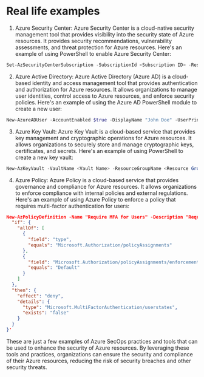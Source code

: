 # Real life examples

1. Azure Security Center: Azure Security Center is a cloud-native security management tool that provides visibility into the security state of Azure resources. It provides security recommendations, vulnerability assessments, and threat protection for Azure resources. Here's an example of using PowerShell to enable Azure Security Center:

```powershell
Set-AzSecurityCenterSubscription -SubscriptionId <Subscription ID> -ResourceGroup <Resource Group Name> -Enabled $true
```

2. Azure Active Directory: Azure Active Directory (Azure AD) is a cloud-based identity and access management tool that provides authentication and authorization for Azure resources. It allows organizations to manage user identities, control access to Azure resources, and enforce security policies. Here's an example of using the Azure AD PowerShell module to create a new user:

```powershell
New-AzureADUser -AccountEnabled $true -DisplayName "John Doe" -UserPrincipalName "john.doe@contoso.com" -Password "P@ssw0rd"
```

3. Azure Key Vault: Azure Key Vault is a cloud-based service that provides key management and cryptographic operations for Azure resources. It allows organizations to securely store and manage cryptographic keys, certificates, and secrets. Here's an example of using PowerShell to create a new key vault:

```powershell
New-AzKeyVault -VaultName <Vault Name> -ResourceGroupName <Resource Group Name> -Location <Location>
```

4. Azure Policy: Azure Policy is a cloud-based service that provides governance and compliance for Azure resources. It allows organizations to enforce compliance with internal policies and external regulations. Here's an example of using Azure Policy to enforce a policy that requires multi-factor authentication for users:

```json
New-AzPolicyDefinition -Name "Require MFA for Users" -Description "Requires multi-factor authentication for all users" -Policy '{
  "if": {
    "allOf": [
      {
        "field": "type",
        "equals": "Microsoft.Authorization/policyAssignments"
      },
      {
        "field": "Microsoft.Authorization/policyAssignments/enforcementMode",
        "equals": "Default"
      }
    ]
  },
  "then": {
    "effect": "deny",
    "details": {
      "type": "Microsoft.MultiFactorAuthentication/userstates",
      "exists": "false"
    }
  }
}'
```

These are just a few examples of Azure SecOps practices and tools that can be used to enhance the security of Azure resources. By leveraging these tools and practices, organizations can ensure the security and compliance of their Azure resources, reducing the risk of security breaches and other security threats.

